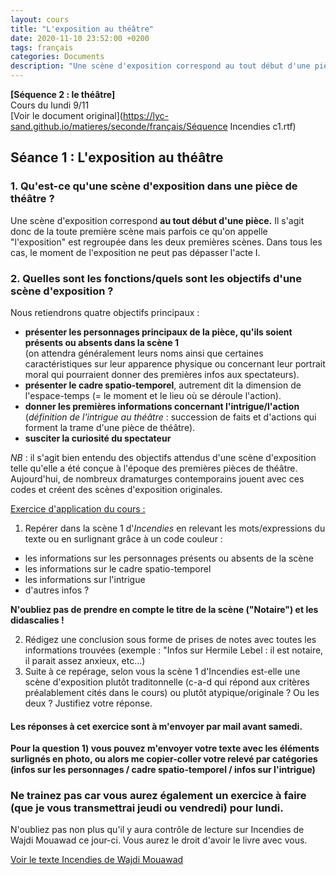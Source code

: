 ```yaml
---
layout: cours
title: "L'exposition au théâtre"
date: 2020-11-10 23:52:00 +0200
tags: français
categories: Documents
description: "Une scène d'exposition correspond au tout début d'une pièce. Il s'agit donc de la toute première scène mais parfois ce qu'on appelle l'exposition est regroupée dans les deux premières scènes. Dans tous les cas, le moment de l'exposition ne peut pas dépasser l'acte I."
---
```

**[Séquence 2 : le théâtre]**  
Cours du lundi 9/11  
[Voir le document original](https://lyc-sand.github.io/matieres/seconde/français/Séquence Incendies c1.rtf)

## Séance 1 : L'exposition au théâtre
### 1. Qu'est-ce qu'une scène d'exposition dans une pièce de théâtre ?

Une scène d'exposition correspond **au tout début d'une pièce.** Il s'agit donc de la toute première scène mais parfois ce qu'on appelle "l'exposition" est regroupée dans les deux premières scènes. Dans tous les cas, le moment de l'exposition ne peut pas dépasser l'acte I.

### 2. Quelles sont les fonctions/quels sont les objectifs d'une scène d'exposition ?

Nous retiendrons quatre objectifs principaux :
- **présenter les personnages principaux de la pièce, qu'ils soient présents ou absents dans la scène 1**  
(on attendra généralement leurs noms ainsi que certaines caractéristiques sur leur apparence physique ou concernant leur portrait moral qui pourraient donner des premières infos aux spectateurs).
- **présenter le cadre spatio-temporel**, autrement dit la dimension de l'espace-temps (= le moment et le lieu où se déroule l'action).
- **donner les premières informations concernant l'intrigue/l'action** (*définition de l'intrigue au théâtre* : succession de faits et d'actions qui forment la trame d'une pièce de théâtre).
- **susciter la curiosité du spectateur**

*NB* : il s'agit bien entendu des objectifs attendus d'une scène d'exposition telle qu'elle a été conçue à l'époque des premières pièces de théâtre. Aujourd'hui, de nombreux dramaturges contemporains jouent avec ces codes et créent des scènes d'exposition originales.

<ins>Exercice d'application du cours :</ins>

1) Repérer dans la scène 1 d'*Incendies* en relevant les mots/expressions du texte ou en surlignant grâce à un code couleur :
- les informations sur les personnages présents ou absents de la scène
- les informations sur le cadre spatio-temporel
- les informations sur l'intrigue
- d'autres infos ?

**N'oubliez pas de prendre en compte le titre de la scène ("Notaire") et les didascalies !**

2) Rédigez une conclusion sous forme de prises de notes avec toutes les informations trouvées (exemple : "Infos sur Hermile Lebel : il est notaire, il parait assez anxieux, etc...)  
3) Suite à ce repérage, selon vous la scène 1 d'Incendies est-elle une scène d'exposition plutôt traditonnelle (c-a-d qui répond aux critères préalablement cités dans le cours) ou plutôt atypique/originale ? Ou les deux ? Justifiez votre réponse.

#### Les réponses à cet exercice sont à m'envoyer par mail avant samedi.
**Pour la question 1) vous pouvez m'envoyer votre texte avec les éléments surlignés en photo, ou alors me copier-coller votre relevé par catégories (infos sur les personnages / cadre spatio-temporel / infos sur l'intrigue)**
### Ne trainez pas car vous aurez également un exercice à faire (que je vous transmettrai jeudi ou vendredi) pour lundi.
N'oubliez pas non plus qu'il y aura contrôle de lecture sur Incendies de Wajdi Mouawad ce jour-ci. Vous aurez le droit d'avoir le livre avec vous.

[Voir le texte Incendies de Wajdi Mouawad](https://lyc-sand.github.io/classe_seconde/documents/2020-11-10-hermile-lebel-la-1)
